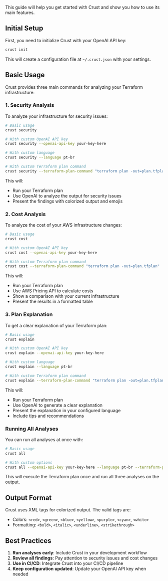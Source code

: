 This guide will help you get started with Crust and show you how to use its main features.

## Initial Setup

First, you need to initialize Crust with your OpenAI API key:

```bash
crust init
```

This will create a configuration file at `~/.crust.json` with your settings.

## Basic Usage

Crust provides three main commands for analyzing your Terraform infrastructure:

### 1. Security Analysis

To analyze your infrastructure for security issues:

```bash
# Basic usage
crust security

# With custom OpenAI API key
crust security --openai-api-key your-key-here

# With custom language
crust security --language pt-br

# With custom Terraform plan command
crust security --terraform-plan-command "terraform plan -out=plan.tfplan"
```

This will:

- Run your Terraform plan
- Use OpenAI to analyze the output for security issues
- Present the findings with colorized output and emojis

### 2. Cost Analysis

To analyze the cost of your AWS infrastructure changes:

```bash
# Basic usage
crust cost

# With custom OpenAI API key
crust cost --openai-api-key your-key-here

# With custom Terraform plan command
crust cost --terraform-plan-command "terraform plan -out=plan.tfplan"
```

This will:

- Run your Terraform plan
- Use AWS Pricing API to calculate costs
- Show a comparison with your current infrastructure
- Present the results in a formatted table

### 3. Plan Explanation

To get a clear explanation of your Terraform plan:

```bash
# Basic usage
crust explain

# With custom OpenAI API key
crust explain --openai-api-key your-key-here

# With custom language
crust explain --language pt-br

# With custom Terraform plan command
crust explain --terraform-plan-command "terraform plan -out=plan.tfplan"
```

This will:

- Run your Terraform plan
- Use OpenAI to generate a clear explanation
- Present the explanation in your configured language
- Include tips and recommendations

### Running All Analyses

You can run all analyses at once with:

```bash
# Basic usage
crust all

# With custom options
crust all --openai-api-key your-key-here --language pt-br --terraform-plan-command "terraform plan -out=plan.tfplan"
```

This will execute the Terraform plan once and run all three analyses on the output.

## Output Format

Crust uses XML tags for colorized output. The valid tags are:

- Colors: `<red>`, `<green>`, `<blue>`, `<yellow>`, `<purple>`, `<cyan>`, `<white>`
- Formatting: `<bold>`, `<italic>`, `<underline>`, `<strikethrough>`

## Best Practices

1. **Run analyses early**: Include Crust in your development workflow
2. **Review all findings**: Pay attention to security issues and cost changes
3. **Use in CI/CD**: Integrate Crust into your CI/CD pipeline
4. **Keep configuration updated**: Update your OpenAI API key when needed
